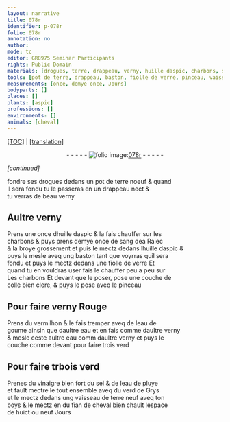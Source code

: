 ```yaml
---
layout: narrative
title: 078r
identifier: p-078r
folio: 078r
annotation: no
author:
mode: tc
editor: GR8975 Seminar Participants
rights: Public Domain
materials: [drogues, terre, drappeau, verny, huille daspic, charbons, sang dea Raiec, verre, colle bien clere, erny Rouge, vermilhon, eau de goume, eau, trbois, vinaigre bien fort, sel, eau de pluye, verd de Grys, boys, fian de cheval]
tools: [pot de terre, drappeau, baston, fiolle de verre, pinceau, vaisseau de terre]
measurements: [once, demye once, Jours]
bodyparts: []
places: []
plants: [aspic]
professions: []
environments: []
animals: [cheval]
---
```


<p><a href="{{ site.baseurl }}/diplomatic/">[TOC]</a> | <a href="{{ site.baseurl }}/texts/p-078r_tl/" target="_blank">[translation]</a></p><div class="folio" align="center">- - - - - <a href="http://gallica.bnf.fr/ark:/12148/btv1b10500001g/f161.item" target="_blank"><img src="https://cu-mkp.github.io/2017-workshop-edition/assets/photo-icon.png" alt="folio image: " style="display:inline-block; margin-bottom:-3px;"/>078r</a> - - - - - </div>  
 
*[continued]*
  
fondre ses <span class="m">drogues</span> dedans un <span class="tl">pot de <span class="m">terre</span></span> noeuf & quand<br/> Il sera fondu tu le passeras en un <span class="tl"><span class="m">drappeau</span></span> nect &<br/> tu verras de beau <span class="m">verny</span>
 
 
  

## Aultre <span class="m">verny</span>

 
Prens une <span class="ms">once</span> d<span class="m">huille d<span class="pa">aspic</span></span> & la fais chauffer sur les<br/> <span class="m">charbons</span> & puys prens <span class="ms">demye once</span> de <span class="m">sang d<span class="del">e</span><span class="add">a</span> Ra<span class="unc"><span class="del">ie</span></span><span class="add">c</span></span><br/> & la broye grossement et puis le mectz dedans l<span class="m">huille d<span class="pa">aspic</span></span> &<br/> puys le mesle aveq ung <span class="tl">baston</span> tant q<span class="exp">ue</span> voyrras q<span class="exp">ui</span>l sera<br/> fondu et puys le mectz dedans une <span class="tl">fiolle de <span class="m">verre</span></span> Et<br/> quand tu en vouldras user fais le chauffer peu a peu sur<br/> Les <span class="m">charbons</span> Et devant q<span class="exp">ue</span> le poser, pose une couche de<br/> <span class="m">colle bien clere</span>, & puys le pose aveq le <span class="tl">pinceau</span>
 
 
  

## Pour faire v<span class="m">erny Rouge</span>

 
Prens du <span class="m">vermilhon</span> & le fais tremper aveq de l<span class="m">eau de<br/> goume</span> ainsin q<span class="exp">ue</span> dau<span class="exp">ltr</span>e <span class="m">eau</span> et en fais comme dau<span class="exp">ltr</span>e <span class="m">verny</span><br/> & mesle ceste au<span class="exp">ltr</span>e <span class="m">eau</span> comm dau<span class="exp">ltr</span>e <span class="m">verny</span> et puys le<br/> couche comme devant <span class="del">pour faire trois verd</span>
 
 
  

## Pour faire <span class="m"><span class="del">tr</span>bois</span> verd

 
Prenes du <span class="m">vinaigre bien fort</span> du <span class="m">sel</span> & de l<span class="m">eau de pluye</span><br/> et fault mectre le tout ensemble aveq du <span class="m">verd de Grys</span><br/> et le mectz dedans ung <span class="tl">vaisseau de <span class="m">terre</span></span> neuf aveq ton<br/> <span class="m">boys</span> & le mectz en du <span class="m">fian de <span class="al">cheval</span></span> bien chault lespace<br/> de huict ou neuf <span class="ms"><span class="tmp">Jours</span></span>
 
